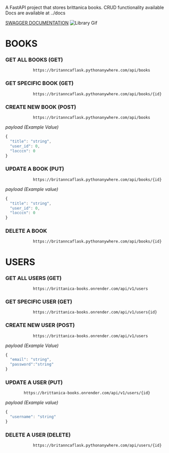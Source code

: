A FastAPI project that stores brittanica books.
CRUD functionality available
Docs are available at ../docs

[SWAGGER DOCUMENTATION](https://britanncaflask.pythonanywhere.com/)
![Library Gif](https://media1.tenor.com/images/94a98af4e6d102c32034b46920d0317e/tenor.gif?itemid=9965365)

# BOOKS

### GET ALL BOOKS (GET)

                https://britanncaflask.pythonanywhere.com/api/books

### GET SPECIFIC BOOK (GET)
                https://britanncaflask.pythonanywhere.com/api/books/{id}


### CREATE NEW BOOK (POST)
                https://britanncaflask.pythonanywhere.com/api/books


*payload (Example Value)*
```js
{
  "title": "string",
  "user_id": 0,
  "locccn": 0
}
```

### UPDATE A BOOK (PUT)
                https://britanncaflask.pythonanywhere.com/api/books/{id}

*payload (Example value)*
```js
{
  "title": "string",
  "user_id": 0,
  "locccn": 0
}
```
### DELETE A BOOK
                https://britanncaflask.pythonanywhere.com/api/books/{id}

# USERS
### GET ALL USERS (GET)
                https://brittanica-books.onrender.com/api/v1/users

### GET SPECIFIC USER (GET)
                https://brittanica-books.onrender.com/api/v1/users{id}

### CREATE NEW USER (POST)
                https://brittanica-books.onrender.com/api/v1/users


*payload (Example Value)*
```js
{
  "email": "string",
  "password":"string"
}
```

### UPDATE A USER (PUT)
            https://brittanica-books.onrender.com/api/v1/users/{id}

*payload (Example value)*
```js
{
  "username": "string"
}
```

### DELETE A USER (DELETE)
                https://britanncaflask.pythonanywhere.com/api/users/{id}
